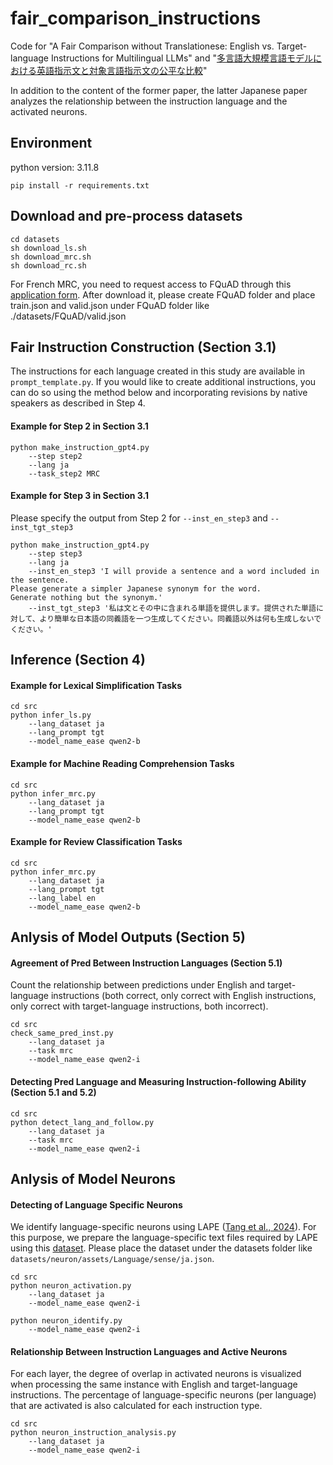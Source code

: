 # fair_comparison_instructions
Code for "A Fair Comparison without Translationese: English vs. Target-language Instructions for Multilingual LLMs" and "[多言語大規模言語モデルにおける英語指示文と対象言語指示文の公平な比較](https://www.anlp.jp/proceedings/annual_meeting/2025/pdf_dir/P7-12.pdf)"

In addition to the content of the former paper, the latter Japanese paper analyzes the relationship between the instruction language and the activated neurons.

## Environment

python version: 3.11.8

```
pip install -r requirements.txt
```

## Download and pre-process datasets

```
cd datasets
sh download_ls.sh
sh download_mrc.sh
sh download_rc.sh
```
For French MRC, you need to request access to FQuAD through this [application form](https://fquad.illuin.tech/).
After download it, please create FQuAD folder and place train.json and valid.json under FQuAD folder like ./datasets/FQuAD/valid.json

## Fair Instruction Construction (Section 3.1)
The instructions for each language created in this study are available in `prompt_template.py`.
If you would like to create additional instructions, you can do so using the method below and incorporating revisions by native speakers as described in Step 4.

#### Example for Step 2 in Section 3.1
```
python make_instruction_gpt4.py 
    --step step2 
    --lang ja
    --task_step2 MRC
```

#### Example for Step 3 in Section 3.1
Please specify the output from Step 2 for `--inst_en_step3` and `--inst_tgt_step3` 
```
python make_instruction_gpt4.py 
    --step step3 
    --lang ja 
    --inst_en_step3 'I will provide a sentence and a word included in the sentence.
Please generate a simpler Japanese synonym for the word.
Generate nothing but the synonym.' 
    --inst_tgt_step3 '私は文とその中に含まれる単語を提供します。提供された単語に対して、より簡単な日本語の同義語を一つ生成してください。同義語以外は何も生成しないでください。' 
```

## Inference (Section 4)

#### Example for Lexical Simplification Tasks
```
cd src
python infer_ls.py 
    --lang_dataset ja 
    --lang_prompt tgt 
    --model_name_ease qwen2-b
```

#### Example for Machine Reading Comprehension Tasks
```
cd src
python infer_mrc.py 
    --lang_dataset ja 
    --lang_prompt tgt 
    --model_name_ease qwen2-b
```

#### Example for Review Classification Tasks
```
cd src
python infer_mrc.py 
    --lang_dataset ja 
    --lang_prompt tgt 
    --lang_label en
    --model_name_ease qwen2-b
```


## Anlysis of Model Outputs (Section 5)

#### Agreement of Pred Between Instruction Languages (Section 5.1)
Count the relationship between predictions under English and target-language instructions (both correct, only correct with English instructions, only correct with target-language instructions, both incorrect).
```
cd src
check_same_pred_inst.py
    --lang_dataset ja
    --task mrc
    --model_name_ease qwen2-i
```

#### Detecting Pred Language and Measuring Instruction-following Ability (Section 5.1 and 5.2)
```
cd src
python detect_lang_and_follow.py
    --lang_dataset ja
    --task mrc
    --model_name_ease qwen2-i
```

## Anlysis of Model Neurons

#### Detecting of Language Specific Neurons
We identify language-specific neurons using LAPE ([Tang et al., 2024](https://aclanthology.org/2024.acl-long.309/)).
For this purpose, we prepare the language-specific text files required by LAPE using this [dataset](https://github.com/kojima-takeshi188/lang_neuron/tree/main/assets/Language/sense).
Please place the dataset under the datasets folder like `datasets/neuron/assets/Language/sense/ja.json`.

```
cd src
python neuron_activation.py
    --lang_dataset ja
    --model_name_ease qwen2-i

python neuron_identify.py
    --model_name_ease qwen2-i
```

#### Relationship Between Instruction Languages and Active Neurons

For each layer, the degree of overlap in activated neurons is visualized when processing the same instance with English and target-language instructions.
The percentage of language-specific neurons (per language) that are activated is also calculated for each instruction type.
```
cd src
python neuron_instruction_analysis.py
    --lang_dataset ja
    --model_name_ease qwen2-i
```
